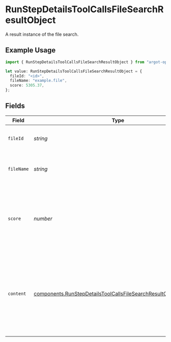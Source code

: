 # RunStepDetailsToolCallsFileSearchResultObject

A result instance of the file search.

## Example Usage

```typescript
import { RunStepDetailsToolCallsFileSearchResultObject } from "argot-open-ai/models/components";

let value: RunStepDetailsToolCallsFileSearchResultObject = {
  fileId: "<id>",
  fileName: "example.file",
  score: 5305.37,
};
```

## Fields

| Field                                                                                                                                                | Type                                                                                                                                                 | Required                                                                                                                                             | Description                                                                                                                                          |
| ---------------------------------------------------------------------------------------------------------------------------------------------------- | ---------------------------------------------------------------------------------------------------------------------------------------------------- | ---------------------------------------------------------------------------------------------------------------------------------------------------- | ---------------------------------------------------------------------------------------------------------------------------------------------------- |
| `fileId`                                                                                                                                             | *string*                                                                                                                                             | :heavy_check_mark:                                                                                                                                   | The ID of the file that result was found in.                                                                                                         |
| `fileName`                                                                                                                                           | *string*                                                                                                                                             | :heavy_check_mark:                                                                                                                                   | The name of the file that result was found in.                                                                                                       |
| `score`                                                                                                                                              | *number*                                                                                                                                             | :heavy_check_mark:                                                                                                                                   | The score of the result. All values must be a floating point number between 0 and 1.                                                                 |
| `content`                                                                                                                                            | [components.RunStepDetailsToolCallsFileSearchResultObjectContent](../../models/components/runstepdetailstoolcallsfilesearchresultobjectcontent.md)[] | :heavy_minus_sign:                                                                                                                                   | The content of the result that was found. The content is only included if requested via the include query parameter.                                 |